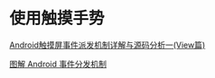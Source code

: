 # 使用触摸手势

[Android触摸屏事件派发机制详解与源码分析一(View篇)](https://blog.csdn.net/yanbober/article/details/45887547)

[图解 Android 事件分发机制](https://www.jianshu.com/p/e99b5e8bd67b)